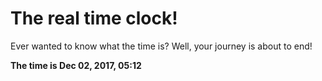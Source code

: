 # The real time clock!

Ever wanted to know what the time is? Well, your journey is about to end!

**The time is Dec 02, 2017, 05:12**